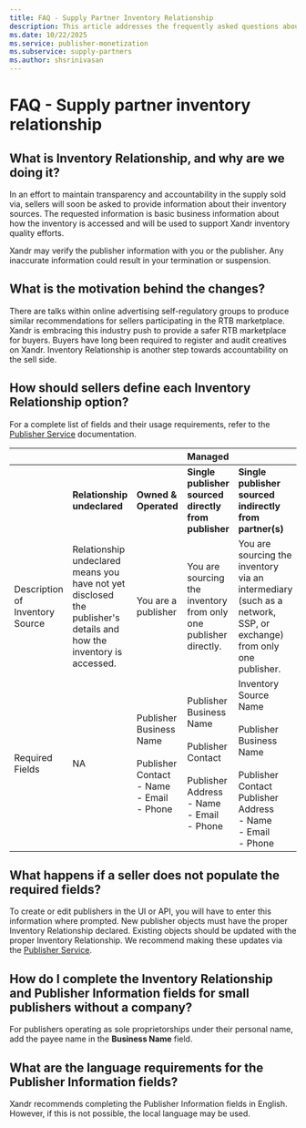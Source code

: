 ```yaml
---
title: FAQ - Supply Partner Inventory Relationship
description: This article addresses the frequently asked questions about supply partner inventory relationship.
ms.date: 10/22/2025
ms.service: publisher-monetization
ms.subservice: supply-partners
ms.author: shsrinivasan
---
```


# FAQ - Supply partner inventory relationship

## What is Inventory Relationship, and why are we doing it?

In an effort to maintain transparency and accountability in the supply sold via, sellers will soon be asked to provide information about their inventory sources. The requested information is basic business information about how the inventory is accessed and will be used to support Xandr inventory quality efforts.

Xandr may verify the publisher information with you or the publisher. Any inaccurate information could result in your termination or suspension.

## What is the motivation behind the changes?

There are talks within online advertising self-regulatory groups to produce similar recommendations for sellers participating in the RTB marketplace. Xandr is embracing this industry push to provide a safer RTB marketplace for buyers. Buyers have long been required to register and audit creatives on Xandr. Inventory Relationship is another step towards accountability on the sell side.

## How should sellers define each Inventory Relationship option?

For a complete list of fields and their usage requirements, refer to the [Publisher Service](../digital-platform-api/publisher-service.md) documentation.

||||Managed|||
|:---|:---|:---|:---|:---|:---|
| |**Relationship undeclared** | **Owned & Operated** | **Single publisher sourced directly from publisher** | **Single publisher sourced indirectly from partner(s)** | **Multiple publishers sourced indirectly from partner(s)** |  |
| Description of Inventory Source | Relationship undeclared means you have not yet disclosed the publisher's details and how the inventory is accessed. | You are a publisher | You are sourcing the inventory from only one publisher directly. | You are sourcing the inventory via an intermediary (such as a network, SSP, or exchange) from only one publisher. | You are sourcing the inventory via an intermediary (such as a network, SSP, or exchange) from multiple publishers . |
| Required Fields | NA | Publisher Business Name<br><br> Publisher Contact<br> - Name<br> - Email<br>- Phone | Publisher Business Name<br><br> Publisher Contact <br> <br> Publisher Address<br> - Name<br>- Email<br> - Phone | Inventory Source Name<br><br> Publisher Business Name<br><br> Publisher Contact Publisher Address<br> - Name<br>- Email<br>- Phone | Xandr's [Best Practices for Selling Inventory](./best-practices.md) guidelines advise that our Supply Partners sell inventory from direct publishers. |

## What happens if a seller does not populate the required fields?

To create or edit publishers in the UI or API, you will have to enter this information where prompted. New publisher objects must have the proper Inventory Relationship declared. Existing objects should be updated with the proper Inventory Relationship. We recommend making these updates via the [Publisher Service](../digital-platform-api/publisher-service.md).

## How do I complete the Inventory Relationship and Publisher Information fields for small publishers without a company?

For publishers operating as sole proprietorships under their personal name, add the payee name in the **Business Name** field.

## What are the language requirements for the Publisher Information fields?

Xandr recommends completing the Publisher Information fields in English. However, if this is not possible, the local language may be used.

